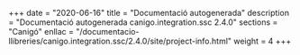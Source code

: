 +++
date        = "2020-06-16"
title       = "Documentació autogenerada"
description = "Documentació autogenerada canigo.integration.ssc 2.4.0"
sections    = "Canigó"
enllac		= "/documentacio-llibreries/canigo.integration.ssc/2.4.0/site/project-info.html"
weight      = 4
+++
